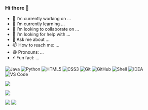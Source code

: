 ### Hi there 👋

<!-- **flankx/flankx** is a ✨ _special_ ✨ repository because its `README.md` (this file) appears on your GitHub profile.

Here are some ideas to get you started: -->

- 🔭 I’m currently working on ...
- 🌱 I’m currently learning ...
- 👯 I’m looking to collaborate on ...
- 🤔 I’m looking for help with ...
- 💬 Ask me about ...
- 📫 How to reach me: ...
- 😄 Pronouns: ...
- ⚡ Fun fact: ...

![Java](https://img.shields.io/badge/-Java-7D929E?style=plastic&logo=OpenJDK)
![Python](https://img.shields.io/badge/-Python-8fcfd1?style=plastic&logo=Python)
![HTML5](https://img.shields.io/badge/-HTML5-E34F26?style=plastic&logo=html5&logoColor=white)
![CSS3](https://img.shields.io/badge/-CSS3-1572B6?style=plastic&logo=css3)
![Git](https://img.shields.io/badge/-Git-black?style=plastic&logo=git)
![GitHub](https://img.shields.io/badge/-GitHub-181717?style=plastic&logo=github)
![Shell](https://img.shields.io/badge/-Shell-blasck?style=plastic&logo=Shell)
![IDEA](https://img.shields.io/badge/-IDEA-000000?style=plastic&logo=IntelliJ-IDEA)
![VS Code](https://img.shields.io/badge/-VS%20Code-007ACC?style=plastic&logo=visual-studio-code)


<!-- github stats -->
![](https://github-readme-stats.vercel.app/api?username=flankx&show_icons=true&theme=chartreuse-dark)

<!-- top langs [&layout=compact 紧凑布局]-->
![](https://github-readme-stats.vercel.app/api/top-langs?username=flankx&theme=chartreuse-dark)

<!--START_SECTION:waka-->
<!--END_SECTION:waka-->

<!-- repo card -->
![](https://github-readme-stats.vercel.app/api/pin/?username=flankx&repo=flankx.github.io&theme=chartreuse-dark)
![](https://github-readme-stats.vercel.app/api/pin/?username=flankx&repo=ws-demo&theme=chartreuse-dark)

